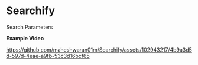 # Searchify
Search Parameters

**Example Video**

https://github.com/maheshwaran01m/Searchify/assets/102943217/4b9a3d5d-597d-4eae-a9fb-53c3d16bcf65

